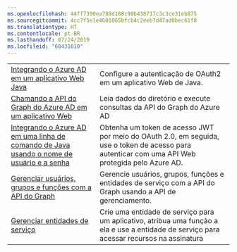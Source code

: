 ```yaml
---
ms.openlocfilehash: 44ff7390ea788d188c90b438717c3c3ce31eb875
ms.sourcegitcommit: 4cc7f5e1e4601065bfcb4c2eeb7d47ad0bec61f8
ms.translationtype: HT
ms.contentlocale: pt-BR
ms.lasthandoff: 07/24/2019
ms.locfileid: "68431010"
---
```

|  |  |
|---------|---------|
| [Integrando o Azure AD em um aplicativo Web Java][1] | Configure a autenticação de OAuth2 em um aplicativo Web de Java.
| [Chamando a API do Graph do Azure AD em um aplicativo Web][2] | Leia dados do diretório e execute consultas da API do Graph do Azure AD |
| [Integrando o Azure AD em uma linha de comando de Java usando o nome de usuário e a senha][3] | Obtenha um token de acesso JWT por meio do OAuth 2.0, em seguida, use o token de acesso para autenticar com uma API Web protegida pelo Azure AD. |
| [Gerenciar usuários, grupos e funções com a API do Graph][4] | Gerencie usuários, grupos, funções e entidades de serviço com a API do Graph usando a API de gerenciamento. 
| [Gerenciar entidades de serviço][5] | Crie uma entidade de serviço para um aplicativo, atribua uma função a ela e use a entidade de serviço para acessar recursos na assinatura | 

[1]: https://azure.microsoft.com/resources/samples/active-directory-java-webapp-openidconnect/
[2]: https://azure.microsoft.com/resources/samples/active-directory-java-graphapi-web/
[3]: https://azure.microsoft.com/resources/samples/active-directory-java-native-headless/
[4]: https://azure.microsoft.com/resources/samples/aad-java-manage-users-groups-and-roles/
[5]: https://azure.microsoft.com/resources/samples/aad-java-manage-service-principals/